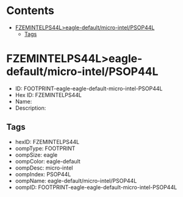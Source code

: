 



Contents
========

* [FZEMINTELPS44L>eagle-default/micro-intel/PSOP44L](#fzemintelps44leagle-defaultmicro-intelpsop44l)
	* [Tags](#tags)

# FZEMINTELPS44L>eagle-default/micro-intel/PSOP44L

- ID: FOOTPRINT-eagle-eagle-default-micro-intel-PSOP44L
- Hex ID: FZEMINTELPS44L
- Name: 
- Description: 

## Tags

- hexID: FZEMINTELPS44L
- oompType: FOOTPRINT
- oompSize: eagle
- oompColor: eagle-default
- oompDesc: micro-intel
- oompIndex: PSOP44L
- oompName: eagle-default/micro-intel/PSOP44L
- oompID: FOOTPRINT-eagle-eagle-default-micro-intel-PSOP44L
